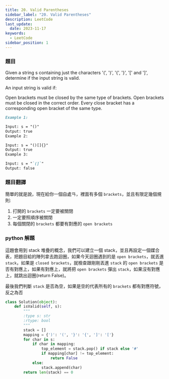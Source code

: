 ```yaml
---
title: 20. Valid Parentheses
sidebar_label: "20. Valid Parentheses"
description: LeetCode
last_update:
  date: 2023-11-17
keywords:
  - LeetCode  
sidebar_position: 1
---
```


### 題目

Given a string s containing just the characters '(', ')', '{', '}', '[' and ']', determine if the input string is valid.

An input string is valid if:

Open brackets must be closed by the same type of brackets.
Open brackets must be closed in the correct order.
Every close bracket has a corresponding open bracket of the same type.  

```md
Example 1:

Input: s = "()"
Output: true
Example 2:

Input: s = "()[]{}"
Output: true
Example 3:

Input: s = "`(]`"
Output: false
```

### 題目翻譯

簡單的就是說，現在給你一個自處ㄢ，裡面有多個 `brackets`，並且有限定幾個規則:
1. 打開的 `brackets` 一定要被關閉
2. 一定要照順序被關閉
3. 每個關閉的 `brackets` 都要有對應的 `open brackets`


### python 解題

這題會用到 stack 堆疊的概念，我們可以建立一個 stack，並且再設定一個媒合表，把題目給的陣列拿去跑迴圈，如果今天迴圈遇到的是 `open brackets`，就丟進 `stack`，如果是 `closed brackets`，就檢查跟剛剛丟進 `stack` 的 `open brackets` 是否有對應上，如果有對應上，就將把 `open brackets` 彈出 `stack`，如果沒有對應上，就跳出迴圈(return False)。

最後我們判斷 `stack` 是否為空，如果是空的代表所有的 `brackets` 都有對應符號，反之為否




```py
class Solution(object):
    def isValid(self, s):
        """
        :type s: str
        :rtype: bool
        """
        stack = []
        mapping = {')': '(', '}': '{', ']': '['}
        for char in s:
            if char in mapping:
                top_element = stack.pop() if stack else '#'
                if mapping[char] != top_element:
                    return False
            else:
                stack.append(char)        
        return len(stack) == 0
```
